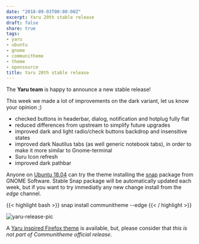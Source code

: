 ```yaml
---
date: "2018-09-03T00:00:00Z"
excerpt: Yaru 20th stable release
draft: false
share: true
tags:
- yaru
- ubuntu
- gnome
- communitheme
- theme
- opensource
title: Yaru 20th stable release
---
```


The **Yaru team** is happy to announce a new stable release!

This week we made a lot of improvements on the dark variant, let us know your opinion ;)

- checked buttons in headerbar, dialog, notification and hotplug fully flat
- reduced differences from upstream to simplify future upgrades
- improved dark and light radio/check buttons backdrop and insensitive states
- improved dark Nautilus tabs (as well generic notebook tabs), in order to make it more similar to Gnome-terminal
- Suru Icon refresh
- improved dark pathbar

Anyone on [Ubuntu 18.04](https://www.ubuntu.com/download/desktop) can try the theme installing the [snap](https://snapcraft.io/communitheme) package from GNOME Software.
Stable Snap package will be automatically updated each week, but if you want to try immediatly any new change install from the *edge* channel.

{{< highlight bash >}}
snap install communitheme --edge
{{< / highlight >}}

![yaru-release-pic](/images/ubuntu-yaru.png)


A [Yaru inspired Firefox theme](https://color.firefox.com/?theme=XQAAAALtAAAAAAAAAABBKYhm849SCiazH1KEGccwS-xNVAWBveAusLC2VAlvlSjJ6UJSeqAgCYbdwa_-rV70IROd68eEot6ey6DBD6clRBXp1e7Wbm3jkhhZsTB6iGtxUNA9rD_f7WkYu4v4RFB_XR74DFyPAFWYVQkUMNbL2Mo2sQa9jDMc35kqQOoJm4_aT6Dkc9xrEV6O_-5hkDwOlMzIcFLFRtRxRaGEyH-y4Be72Vgc9j_f_vkOgA) is available, but, please consider that *this is not part of Communitheme official release*.
